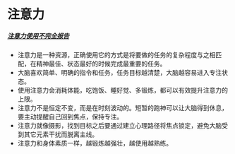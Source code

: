 # 注意力

##### [注意力使用不完全报告](https://sspai.com/post/70482)

* 注意力是一种资源，正确使用它的方式是将要做的任务的复杂程度与之相匹配，在精神最佳、状态最好的时候完成最重要的任务。
* 大脑喜欢简单、明确的指令和任务，任务目标越清楚，大脑越容易进入专注状态。
* 使用注意力会消耗体能，吃饱饭、睡好觉、多锻炼，都可以有效提升注意力的上限。
* 注意力不是恒定不变，而是在时刻波动的。短暂的跑神可以让大脑得到休息，要主动提醒自己回到焦点，保持专注。
* 注意力就像摄影，找到目标之后要通过建立心理路径将焦点锁定，避免大脑受到其它元素干扰而脱离主线。
* 注意力和身体素质一样，越锻炼越强壮，越使用越熟练。